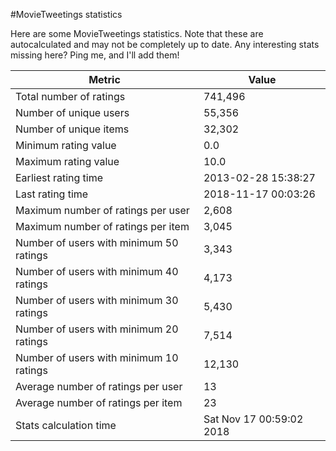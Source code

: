 #MovieTweetings statistics

Here are some MovieTweetings statistics. Note that these are autocalculated and may not be completely up to date. Any interesting stats missing here? Ping me, and I'll add them!

Metric | Value
--- | ---
Total number of ratings                 | 741,496
Number of unique users                  | 55,356
Number of unique items                  | 32,302
Minimum rating value                    | 0.0
Maximum rating value                    | 10.0
Earliest rating time                    | 2013-02-28 15:38:27
Last rating time                        | 2018-11-17 00:03:26
Maximum number of ratings per user      | 2,608
Maximum number of ratings per item      | 3,045
Number of users with minimum 50 ratings | 3,343
Number of users with minimum 40 ratings | 4,173
Number of users with minimum 30 ratings | 5,430
Number of users with minimum 20 ratings | 7,514
Number of users with minimum 10 ratings | 12,130
Average number of ratings per user      | 13
Average number of ratings per item      | 23
Stats calculation time                  | Sat Nov 17 00:59:02 2018

